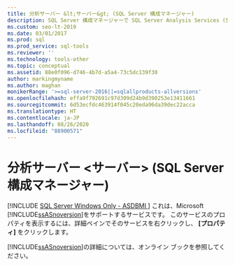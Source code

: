 ```yaml
---
title: 分析サーバー &lt;サーバー&gt; (SQL Server 構成マネージャー)
description: SQL Server 構成マネージャーで SQL Server Analysis Services (SSAS) ツールのプロパティを表示する方法について説明します。
ms.custom: seo-lt-2019
ms.date: 03/01/2017
ms.prod: sql
ms.prod_service: sql-tools
ms.reviewer: ''
ms.technology: tools-other
ms.topic: conceptual
ms.assetid: 88e0f096-d746-4b7d-a5a4-73c5dc139f30
author: markingmyname
ms.author: maghan
monikerRange: '>=sql-server-2016||=sqlallproducts-allversions'
ms.openlocfilehash: effa9f792691c97d309d24b9d390253e13411661
ms.sourcegitcommit: 6d53ecfdc463914f045c20eda96da39dec22acca
ms.translationtype: HT
ms.contentlocale: ja-JP
ms.lasthandoff: 08/26/2020
ms.locfileid: "88900571"
---
```

# <a name="analysis-server-ltservergt-sql-server-configuration-manager"></a>分析サーバー &lt;サーバー&gt; (SQL Server 構成マネージャー)
[!INCLUDE [SQL Server Windows Only - ASDBMI ](../../includes/applies-to-version/sql-windows-only-asdbmi.md)]
  これは、Microsoft [!INCLUDE[ssASnoversion](../../includes/ssasnoversion-md.md)]をサポートするサービスです。 このサービスのプロパティを表示するには、詳細ペインでそのサービスを右クリックし、 **[プロパティ]** をクリックします。  
  
 [!INCLUDE[ssASnoversion](../../includes/ssasnoversion-md.md)]の詳細については、オンライン ブックを参照してください。  
  
  
